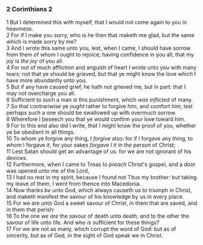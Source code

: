 ### 2 Corinthians 2

1 But I determined this with myself, that I would not come again to you in heaviness.  
2 For if I make you sorry, who is he then that maketh me glad, but the same which is made sorry by me?  
3 And I wrote this same unto you, lest, when I came, I should have sorrow from them of whom I ought to rejoice; having confidence in you all, that my joy is *the joy* of you all.  
4 For out of much affliction and anguish of heart I wrote unto you with many tears; not that ye should be grieved, but that ye might know the love which I have more abundantly unto you.  
5 But if any have caused grief, he hath not grieved me, but in part: that I may not overcharge you all.  
6 Sufficient to such a man *is* this punishment, which *was inflicted* of many.  
7 So that contrariwise ye *ought* rather to forgive *him*, and comfort *him*, lest perhaps such a one should be swallowed up with overmuch sorrow.  
8 Wherefore I beseech you that ye would confirm *your* love toward him.  
9 For to this end also did I write, that I might know the proof of you, whether ye be obedient in all things.  
10 To whom ye forgive any thing, I *forgive* also: for if I forgave any thing, to whom I forgave *it*, for your sakes *forgave I it* in the person of Christ;  
11 Lest Satan should get an advantage of us: for we are not ignorant of his devices.  
12 Furthermore, when I came to Troas to *preach* Christ's gospel, and a door was opened unto me of the Lord,  
13 I had no rest in my spirit, because I found not Titus my brother: but taking my leave of them, I went from thence into Macedonia.  
14 Now thanks *be* unto God, which always causeth us to triumph in Christ, and maketh manifest the savour of his knowledge by us in every place.  
15 For we are unto God a sweet savour of Christ, in them that are saved, and in them that perish:  
16 To the one *we are* the savour of death unto death; and to the other the savour of life unto life. And who *is* sufficient for these things?  
17 For we are not as many, which corrupt the word of God: but as of sincerity, but as of God, in the sight of God speak we in Christ.  
